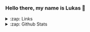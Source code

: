 ### Hello there, my name is Lukas 👋 

<!--
**LukasSchikirianski/LukasSchikirianski** is a ✨ _special_ ✨ repository because its `README.md` (this file) appears on your GitHub profile.

Here are some ideas to get you started:

- 🔭 I’m currently working on ...
- 🌱 I’m currently learning ...
- 👯 I’m looking to collaborate on ...
- 🤔 I’m looking for help with ...
- 💬 Ask me about ...
- 📫 How to reach me: ...
- 😄 Pronouns: ...
- ⚡ Fun fact: ...

💻
-->

<details>
  <summary>
    :zap: Links
  </summary>

  [![GitHub: Lukas Schikirianski](https://img.shields.io/github/followers/LukasSchikirianski?label=Follow&style=social)](https://github.com/lukasschikirianski)
  [![Github Website: Lukas](https://img.shields.io/badge/Github-Website-brightgreen)](https://lukasschikirianski.github.io)

</details>

<details>
  <summary>
    :zap: Github Stats
  </summary>
  
![My Github Stats](https://github-readme-stats.vercel.app/api?username=lukasschikirianski&hide=[%22issues%22]&show_icons=true)

<7details>
